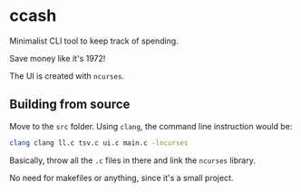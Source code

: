 # ccash

Minimalist CLI tool to keep track of spending.

Save money like it's 1972!

The UI is created with `ncurses`.

## Building from source
Move to the `src` folder.
Using `clang`, the command line instruction would be:

```sh
clang clang ll.c tsv.c ui.c main.c -lncurses
```

Basically, throw all the `.c` files in there and link the
`ncurses` library.

No need for makefiles or anything, since it's a small project.
